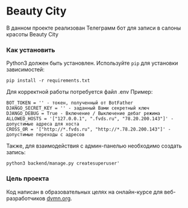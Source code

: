 
# Beauty City

В данном проекте реализован Телеграмм бот для записи в салоны красоты Beauty City

### Как установить

Python3 должен быть установлен. 
Используйте `pip` для установки зависимостей:
```
pip install -r requirements.txt

```
Для корректной работы потребуется файл .env
Пример:
```
BOT_TOKEN = '' - токен, полученный от BotFather
DJANGO_SECRET_KEY = '' - заданный Вами секретный ключ
DJANGO_DEBUG = True - Включение / Выключение дебаг режима
ALLOWED_HOSTS = '["127.0.0.1", ".fvds.ru", "78.20.200.143"]' - допустимые адреса для хоста 
CROSS_OR = '["http://*.fvds.ru", "http://*.78.20.200.143"]' - допустимые переходы с адресов 
```

Также, для взаимодействия с админ-панелью необходимо создать запись:

`python3 backend/manage.py createsuperuser'`

### Цель проекта

Код написан в образовательных целях на онлайн-курсе для веб-разработчиков [dvmn.org](https://dvmn.org/).

